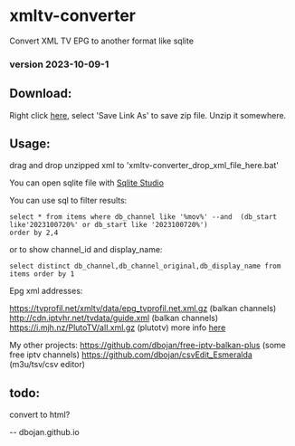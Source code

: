 # xmltv-converter
Convert XML TV EPG to another format like sqlite

### version 2023-10-09-1

## Download: 
Right click [here](https://raw.githubusercontent.com/dbojan/xmltv-converter/main/xmltv-converter.zip), select 'Save Link As' to save zip file.
Unzip it somewhere.


## Usage:
drag and drop unzipped xml to 'xmltv-converter_drop_xml_file_here.bat'

You can open sqlite file with [Sqlite Studio](https://github.com/pawelsalawa/sqlitestudio)

You can use sql to filter results:
```
select * from items where db_channel like '%mov%' --and  (db_start like'2023100720%' or db_start like '2023100720%')
order by 2,4
```
or to show channel_id and display_name:
```
select distinct db_channel,db_channel_original,db_display_name from items order by 1
```

Epg xml addresses:

https://tvprofil.net/xmltv/data/epg_tvprofil.net.xml.gz (balkan channels)
http://cdn.iptvhr.net/tvdata/guide.xml (balkan channels)
https://i.mjh.nz/PlutoTV/all.xml.gz (plutotv)
more info [here](https://github.com/iptv-org/epg)



My other projects:
https://github.com/dbojan/free-iptv-balkan-plus (some free iptv channels)
https://github.com/dbojan/csvEdit_Esmeralda (m3u/tsv/csv editor)


## todo:
convert to html?

--
dbojan.github.io